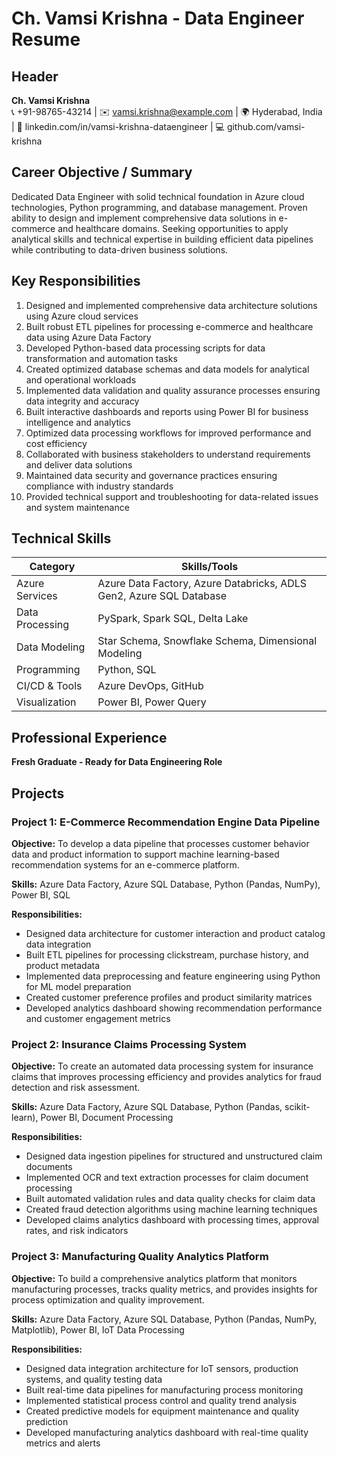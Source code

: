 # Ch. Vamsi Krishna - Data Engineer Resume

## Header
**Ch. Vamsi Krishna**  
📞 +91-98765-43214 | ✉️ vamsi.krishna@example.com | 🌍 Hyderabad, India | 🔗 linkedin.com/in/vamsi-krishna-dataengineer | 💻 github.com/vamsi-krishna

## Career Objective / Summary
Dedicated Data Engineer with solid technical foundation in Azure cloud technologies, Python programming, and database management. Proven ability to design and implement comprehensive data solutions in e-commerce and healthcare domains. Seeking opportunities to apply analytical skills and technical expertise in building efficient data pipelines while contributing to data-driven business solutions.

## Key Responsibilities
1. Designed and implemented comprehensive data architecture solutions using Azure cloud services
2. Built robust ETL pipelines for processing e-commerce and healthcare data using Azure Data Factory
3. Developed Python-based data processing scripts for data transformation and automation tasks
4. Created optimized database schemas and data models for analytical and operational workloads
5. Implemented data validation and quality assurance processes ensuring data integrity and accuracy
6. Built interactive dashboards and reports using Power BI for business intelligence and analytics
7. Optimized data processing workflows for improved performance and cost efficiency
8. Collaborated with business stakeholders to understand requirements and deliver data solutions
9. Maintained data security and governance practices ensuring compliance with industry standards
10. Provided technical support and troubleshooting for data-related issues and system maintenance

## Technical Skills

| Category | Skills/Tools |
|----------|--------------|
| Azure Services | Azure Data Factory, Azure Databricks, ADLS Gen2, Azure SQL Database |
| Data Processing | PySpark, Spark SQL, Delta Lake |
| Data Modeling | Star Schema, Snowflake Schema, Dimensional Modeling |
| Programming | Python, SQL |
| CI/CD & Tools | Azure DevOps, GitHub |
| Visualization | Power BI, Power Query |

## Professional Experience

**Fresh Graduate - Ready for Data Engineering Role**

## Projects

### Project 1: E-Commerce Recommendation Engine Data Pipeline

**Objective:** To develop a data pipeline that processes customer behavior data and product information to support machine learning-based recommendation systems for an e-commerce platform.

**Skills:** Azure Data Factory, Azure SQL Database, Python (Pandas, NumPy), Power BI, SQL

**Responsibilities:**
- Designed data architecture for customer interaction and product catalog data integration
- Built ETL pipelines for processing clickstream, purchase history, and product metadata
- Implemented data preprocessing and feature engineering using Python for ML model preparation
- Created customer preference profiles and product similarity matrices
- Developed analytics dashboard showing recommendation performance and customer engagement metrics

### Project 2: Insurance Claims Processing System

**Objective:** To create an automated data processing system for insurance claims that improves processing efficiency and provides analytics for fraud detection and risk assessment.

**Skills:** Azure Data Factory, Azure SQL Database, Python (Pandas, scikit-learn), Power BI, Document Processing

**Responsibilities:**
- Designed data ingestion pipelines for structured and unstructured claim documents
- Implemented OCR and text extraction processes for claim document processing
- Built automated validation rules and data quality checks for claim data
- Created fraud detection algorithms using machine learning techniques
- Developed claims analytics dashboard with processing times, approval rates, and risk indicators

### Project 3: Manufacturing Quality Analytics Platform

**Objective:** To build a comprehensive analytics platform that monitors manufacturing processes, tracks quality metrics, and provides insights for process optimization and quality improvement.

**Skills:** Azure Data Factory, Azure SQL Database, Python (Pandas, NumPy, Matplotlib), Power BI, IoT Data Processing

**Responsibilities:**
- Designed data integration architecture for IoT sensors, production systems, and quality testing data
- Built real-time data pipelines for manufacturing process monitoring
- Implemented statistical process control and quality trend analysis
- Created predictive models for equipment maintenance and quality prediction
- Developed manufacturing analytics dashboard with real-time quality metrics and alerts
